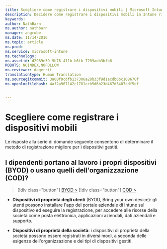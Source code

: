 ```yaml
---
title: Scegliere come registrare i dispositivi mobili | Microsoft Intune
description: Decidere come registrare i dispositivi mobili in Intune rispondendo ad alcune semplici domande
keywords: 
author: NathBarn
ms.author: nathbarn
manager: angrobe
ms.date: 11/14/2016
ms.topic: article
ms.prod: 
ms.service: microsoft-intune
ms.technology: 
ms.assetid: d2989e39-9b76-411b-b6fb-7209adb3bfb6
ROBOTS: NOINDEX,NOFOLLOW
ms.reviewer: dagerrit
translationtype: Human Translation
ms.sourcegitcommit: 3a00f9cdfb137306a28b33f9d1acdb6bc108670f
ms.openlocfilehash: 4af2a967142c1781ccb5d6b23d467d3407cdf5ef


---
```


# <a name="choose-how-to-enroll-mobile-devices"></a>Scegliere come registrare i dispositivi mobili

Le risposte alla serie di domande seguente consentono di determinare il metodo di registrazione migliore per i dispositivi gestiti.

## <a name="do-employees-bring-their-own-devices-byod-or-are-devices-provided-by-your-organization-cod"></a>**I dipendenti portano al lavoro i propri dispositivi (BYOD) o usano quelli dell'organizzazione (COD)?**

> [!div class="button"]
[BYOD >](choose-how-to-enroll-devices2.md)
> [!div class="button"]
[COD >](choose-how-to-enroll-devices3.md)

- **Dispositivi di proprietà degli utenti** (BYOD, Bring your own device): gli utenti possono installare l'app del portale aziendale di Intune sul dispositivo ed eseguire la registrazione, per accedere alle risorse della società come posta elettronica, applicazioni aziendali, dati aziendali e supporto.  

- **Dispositivi di proprietà della società**: i dispositivi di proprietà della società possono essere registrati in diversi modi, a seconda delle esigenze dell'organizzazione e dei tipi di dispositivi gestiti.



<!--HONumber=Nov16_HO3-->


